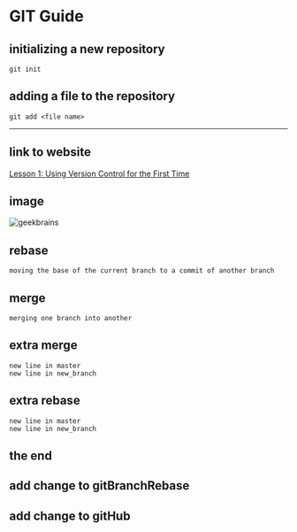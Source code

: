 # GIT Guide

## initializing a new repository

```
git init
```

## adding a file to the repository

```
git add <file name>
```
---
## link to website
[Lesson 1: Using Version Control for the First Time](https://gbcdn.mrgcdn.ru/uploads/record/200805/attachment/e77de445be0303148fd4d66c5a7466b8.mp4)

## image
![geekbrains](geekbrains.jpg)

## rebase
```
moving the base of the current branch to a commit of another branch
```

## merge 
```
merging one branch into another
```

## extra merge 
```
new line in master
new line in new_branch
```

## extra rebase
```
new line in master
new line in new_branch
```

## the end

## add change to gitBranchRebase

## add change to gitHub
